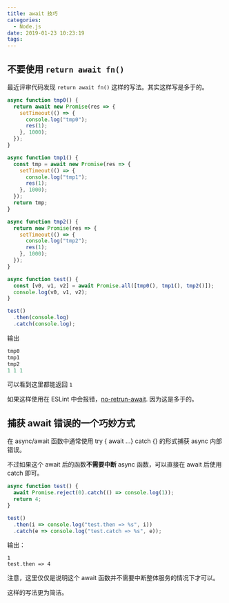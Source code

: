 ```yaml
---
title: await 技巧
categories:
  - Node.js
date: 2019-01-23 10:23:19
tags:
---
```


## 不要使用 `return await fn()`

最近评审代码发现 `return await fn()` 这样的写法。其实这样写是多于的。

```js
async function tmp0() {
  return await new Promise(res => {
    setTimeout(() => {
      console.log("tmp0");
      res(1);
    }, 1000);
  });
}

async function tmp1() {
  const tmp = await new Promise(res => {
    setTimeout(() => {
      console.log("tmp1");
      res(1);
    }, 1000);
  });
  return tmp;
}

async function tmp2() {
  return new Promise(res => {
    setTimeout(() => {
      console.log("tmp2");
      res(1);
    }, 1000);
  });
}

async function test() {
  const [v0, v1, v2] = await Promise.all([tmp0(), tmp1(), tmp2()]);
  console.log(v0, v1, v2);
}

test()
  .then(console.log)
  .catch(console.log);

```


输出

```js
tmp0
tmp1
tmp2
1 1 1
```

可以看到这里都能返回 `1`

如果这样使用在 ESLint 中会报错，[no-retrun-await](https://eslint.org/docs/rules/no-return-await). 因为这是多于的。

## 捕获 await 错误的一个巧妙方式

在 async/await 函数中通常使用 try { await ...} catch {} 的形式捕获 async 内部错误。

不过如果这个 await 后的函数**不需要中断** async 函数，可以直接在 await 后使用 catch 即可。


```js
async function test() {
  await Promise.reject(0).catch(() => console.log(1));
  return 4;
}

test()
  .then(i => console.log("test.then => %s", i))
  .catch(e => console.log("test.catch => %s", e));
```

输出：

```
1
test.then => 4
```

注意，这里仅仅是说明这个 await 函数并不需要中断整体服务的情况下才可以。

这样的写法更为简洁。
